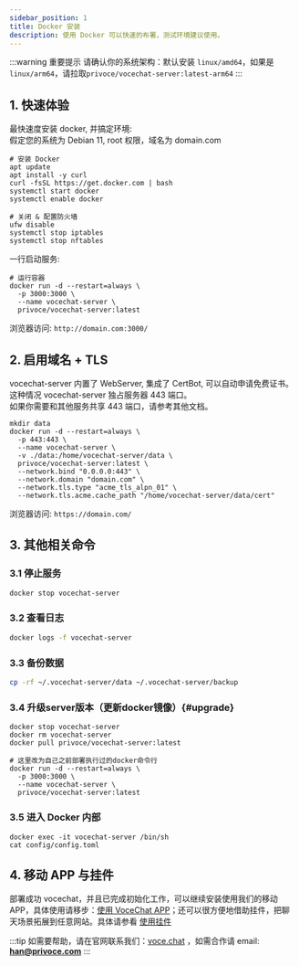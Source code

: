 ```yaml
---
sidebar_position: 1
title: Docker 安装
description: 使用 Docker 可以快速的布署，测试环境建议使用。
---
```


:::warning 重要提示
请确认你的系统架构：默认安装 `linux/amd64`，如果是 `linux/arm64`，请拉取`privoce/vocechat-server:latest-arm64`
:::



## 1. 快速体验
最快速度安装 docker, 并搞定环境:    
假定您的系统为 Debian 11, root 权限，域名为 domain.com
```shell
# 安装 Docker
apt update
apt install -y curl
curl -fsSL https://get.docker.com | bash
systemctl start docker
systemctl enable docker

# 关闭 & 配置防火墙
ufw disable
systemctl stop iptables
systemctl stop nftables
```
一行启动服务:
```shell
# 运行容器
docker run -d --restart=always \
  -p 3000:3000 \
  --name vocechat-server \
  privoce/vocechat-server:latest
```
浏览器访问: `http://domain.com:3000/`

## 2. 启用域名 + TLS
vocechat-server 内置了 WebServer, 集成了 CertBot, 可以自动申请免费证书。  
这种情况 vocechat-server 独占服务器 443 端口。  
如果你需要和其他服务共享 443 端口，请参考其他文档。
```shell
mkdir data
docker run -d --restart=always \
  -p 443:443 \
  --name vocechat-server \
  -v ./data:/home/vocechat-server/data \
  privoce/vocechat-server:latest \
  --network.bind "0.0.0.0:443" \
  --network.domain "domain.com" \
  --network.tls.type "acme_tls_alpn_01" \
  --network.tls.acme.cache_path "/home/vocechat-server/data/cert"
```
浏览器访问: `https://domain.com/`

## 3. 其他相关命令

### 3.1 停止服务

```bash
docker stop vocechat-server
```

### 3.2 查看日志

```bash
docker logs -f vocechat-server
```

### 3.3 备份数据

```bash
cp -rf ~/.vocechat-server/data ~/.vocechat-server/backup
```

### 3.4 升级server版本（更新docker镜像）{#upgrade}

```shell
docker stop vocechat-server
docker rm vocechat-server
docker pull privoce/vocechat-server:latest

# 这里改为自己之前部署执行过的docker命令行
docker run -d --restart=always \
  -p 3000:3000 \
  --name vocechat-server \
  privoce/vocechat-server:latest
```

### 3.5 进入 Docker 内部

```shell
docker exec -it vocechat-server /bin/sh
cat config/config.toml
```

## 4. 移动 APP 与挂件

部署成功 vocechat，并且已完成初始化工作，可以继续安装使用我们的移动 APP，具体使用请移步：[使用 VoceChat APP](/mobile-app)；还可以很方便地借助挂件，把聊天场景拓展到任意网站。具体请参看 [使用挂件](/widget)

:::tip
如需要帮助，请在官网联系我们：[voce.chat](https://voce.chat) ，如需合作请 email: **han@privoce.com**
:::
